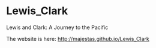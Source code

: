 Lewis_Clark
===========

Lewis and Clark: A Journey to the Pacific

The website is here: http://majestas.github.io/Lewis_Clark
